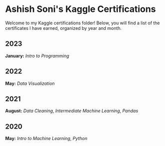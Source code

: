 # Ashish Soni's Kaggle Certifications

Welcome to my Kaggle certifications folder! Below, you will find a list of the certificates I have earned, organized by year and month.

## 2023

**January:** *Intro to Programming*

## 2022

**May:** *Data Visualization*

## 2021

**August:** *Data Cleaning*, *Intermediate Machine Learning*, *Pandas*

## 2020

**May:** *Intro to Machine Learning*, *Python*


